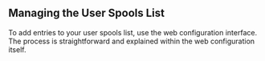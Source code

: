 
## Managing the User Spools List

To add entries to your user spools list, use the web configuration interface. The process is straightforward and explained within the web configuration itself.
